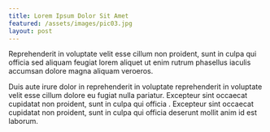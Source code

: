 ```yaml
---
title: Lorem Ipsum Dolor Sit Amet
featured: /assets/images/pic03.jpg
layout: post
---
```


<p>Reprehenderit in voluptate velit esse cillum non proident, sunt in culpa qui officia  sed aliquam feugiat lorem aliquet ut enim rutrum phasellus iaculis accumsan dolore magna aliquam veroeros.</p>
<p>Duis aute irure dolor in reprehenderit in voluptate reprehenderit in voluptate velit esse cillum dolore eu fugiat nulla pariatur. Excepteur sint occaecat cupidatat non proident, sunt in culpa qui officia . Excepteur sint occaecat cupidatat non proident, sunt in culpa qui officia deserunt mollit anim id est laborum.</p>
